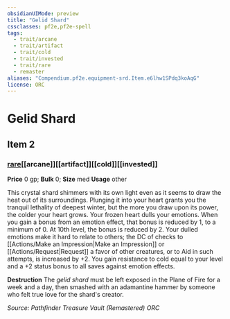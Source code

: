 ```yaml
---
obsidianUIMode: preview
title: "Gelid Shard"
cssclasses: pf2e,pf2e-spell
tags:
  - trait/arcane
  - trait/artifact
  - trait/cold
  - trait/invested
  - trait/rare
  - remaster
aliases: "Compendium.pf2e.equipment-srd.Item.e6lhw1SPdq3koAqG"
license: ORC
---
```

# Gelid Shard
## Item 2
### [rare](rare "Rare Rarity Trait")[[arcane]][[artifact]][[cold]][[invested]]


**Price** 0 gp; 
**Bulk** 0; **Size** med
**Usage** other

This crystal shard shimmers with its own light even as it seems to draw the heat out of its surroundings. Plunging it into your heart grants you the tranquil lethality of deepest winter, but the more you draw upon its power, the colder your heart grows. Your frozen heart dulls your emotions. When you gain a bonus from an emotion effect, that bonus is reduced by 1, to a minimum of 0. At 10th level, the bonus is reduced by 2. Your dulled emotions make it hard to relate to others; the DC of checks to [[Actions/Make an Impression|Make an Impression]] or [[Actions/Request|Request]] a favor of other creatures, or to Aid in such attempts, is increased by +2. You gain resistance to cold equal to your level and a +2 status bonus to all saves against emotion effects.

**Destruction** The _gelid shard_ must be left exposed in the Plane of Fire for a week and a day, then smashed with an adamantine hammer by someone who felt true love for the shard's creator.

*Source: Pathfinder Treasure Vault (Remastered)*
*ORC*